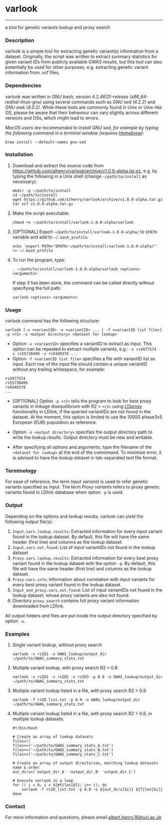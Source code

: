 # varlook
---
a tool for genetic variants lookup and proxy search

### Description
varlook is a simple tool for extracting genetic variant(s) information from a dataset. Originally, the script was written to extract summary statistics for given variant IDs from publicly available GWAS results, but this tool can also potentially be used for other purposes, e.g. extracting genetic variant information from .vcf files.

### Dependencies
varlook was written in *GNU bash, version 4.2.46(2)-release (x86_64-redhat-linux-gnu)* using several commands such as *GNU sed (4.2.2)* and *GNU awk (4.0.2)*. While these tools are commonly found in Unix or Unix-like OS, please be aware that their behaviour can vary slightly across different versions and OSs, which might lead to errors.

*MacOS users are recommended to install GNU sed, for example by typing the following command in a terminal window (requires [Homebrew](https://brew.sh/)):*

`brew install --default-names gnu-sed`

### Installation
1. Download and extract the source code from https://github.com/alhenry/varlook/archive/v1.0.0-alpha.tar.gz, e.g. by typing the following in a Unix shell (change `~/path/to/install` as necessary):

    ```
    mkdir -p ~/path/to/install
    cd ~/path/to/install
    wget https://github.com/alhenry/varlook/archive/v1.0.0-alpha.tar.gz
    tar xzf v1.0.0-alpha.tar.gz
    ```
    
2. Make the script executable:
    
    `chmod +x ~/path/to/install/varlook-1.0.0-alpha/varlook`
    
3. [OPTIONAL] Export `~/path/to/install/varlook-1.0.0-alpha/` to `$PATH` variable and add to `~/.bash_profile`:

    `echo 'export PATH="$PATH:~/path/to/install/varlook-1.0.0-alpha/"' >> ~/.bash_profile`
    
4. To run the program, type:

    `. ~/path/to/install/varlook-1.0.0-alpha/varlook <options> <arguments>`
    
   If step 3 has been done, the command can be called directly without specifying the full path:
   
    `varlook <options> <arguments>`
    
### Usage
varlook command has the following structure:

`varlook [-v <variantID> -v <variantID> ... | -f <variantID list file>] -p <r2> -o <output directory> <dataset for lookup>`

* Option `-v <variantID>` specifies a variantID to extract as input. This option can be repeated to extract multiple variants, e.g.: `-v rs4977574 -v rs55730499 -v rs9349379 ...`
* Option `-f <variantID list file>` specifies a file with variantID list as input. Each row of the input file should contain a unique variantID without any trailing whitespace, for example:

```
rs4977574
rs55730499
rs9349379
...
```

* [OPTIONAL] Option `-p <r2>` tells the program to look for best proxy variants in linkage disequilibrium with R2 > `<r2>` using [LDproxy](https://ldlink.nci.nih.gov/?tab=ldproxy) functionality in LDlink, if the queried variantIDs are not found in the dataset. At the moment, this option is limited to use the 1000G phase3v5 European (EUR) population as reference.

* Option `-o <output directory>` specifies the output directory path to write the lookup results. Output directory must be new and writable.
* After specifying all options and arguments, type the filename of the `<dataset for lookup>` at the end of the commmand. To minimise error, it is advised to have the lookup dataset in tab-separated text file format. 

### Terminology
For ease of reference, the term *Input variants* is used to refer genetic variants specified as input. The term *Proxy variants* refers to proxy genetic variants found in LDlink database when option `-p` is used.

### Output
Depending on the options and lookup results, varlook can yield the following output file(s):
1. `Input.vars.lookup.results`: Extracted information for every input variant found in the lookup dataset. By default, this file will have the same header (first line) and columns as the lookup dataset.
2. `Input.vars.not.found`: List of input variantIDs not found in the lookup dataset
3. `Proxy.vars.lookup.results`: Extracted information for every best proxy variant found in the lookup dataset with the option `-p`. By default, this file will have the same header (first line) and columns as the lookup dataset.
4. `Proxy.vars.info`: Information about correlation with input variants for every best proxy variant found in the lookup dataset.
5. `Input_and_proxy.vars.not.found`: List of input variantIDs not found in the lookup dataset, whose proxy variants are also not found.
6. Directory `proxy_search` contains full proxy variant information downloaded from LDlink.

All output folders and files are put inside the output directory specified by option `-o`.

### Examples
1. Single variant lookup, without proxy search

    `varlook -v rsID1 -o GWAS_lookup/output_dir ~/path/to/GWAS_summary_stats.txt`

2. Multiple variant lookup, with proxy search R2 > 0.8

    `varlook -v rsID1 -v rsID2 -v rsID3 -p 0.8 -o GWAS_lookup/output_dir ~/path/to/GWAS_summary_stats.txt`
    
3. Multiple variant lookup listed in a file, with proxy search R2 > 0.9
    
    `varlook -f rsID_list.txt -p 0.9 -o GWAS_lookup/output_dir ~/path/to/GWAS_summary_stats.txt`

4. Multiple variant lookup listed in a file, with proxy search R2 > 0.8, in multiple lookup datasets.
    
    ```{sh}
    #!/bin/bash
    
    # Create an array of lookup datasets
    files=()
    files+=('~/path/to/GWAS_summary_stats_A.txt')
    files+=('~/path/to/GWAS_summary_stats_B.txt')
    files+=('~/path/to/GWAS_summary_stats_C.txt')
    
    # Create an array of output directories, matching lookup datasets name & order
    out_dirs=('output_dir_A' 'output_dir_B' 'output_dir_C')
    
    # Execute varlook in a loop
    for (( i = 0; i < ${#files[@]}; i++ )); do
        varlook -f rsID_list.txt -p 0.8 -o ${out_dirs[$i]} ${files[$i]}
    done
    
    ```

### Contact
For more information and questions, please email albert.henry.16@ucl.ac.uk



